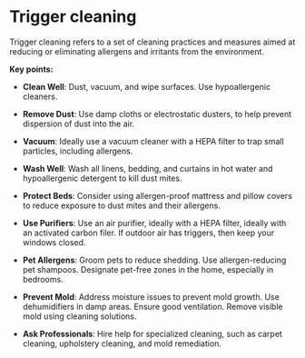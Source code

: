 # Trigger cleaning

Trigger cleaning refers to a set of cleaning practices and measures aimed at reducing or eliminating allergens and irritants from the environment.

**Key points:**

* **Clean Well**: Dust, vacuum, and wipe surfaces. Use hypoallergenic cleaners.

* **Remove Dust**: Use damp cloths or electrostatic dusters, to help prevent dispersion of dust into the air.

* **Vacuum**: Ideally use a vacuum cleaner with a HEPA filter to trap small particles, including allergens.

* **Wash Well**: Wash all linens, bedding, and curtains in hot water and hypoallergenic detergent to kill dust mites.

* **Protect Beds**: Consider using allergen-proof mattress and pillow covers to reduce exposure to dust mites and their allergens.

* **Use Purifiers**: Use an air purifier, ideally with a HEPA filter, ideally with an activated carbon filer. If outdoor air has triggers, then keep your windows closed.

* **Pet Allergens**: Groom pets to reduce shedding. Use allergen-reducing pet shampoos. Designate pet-free zones in the home, especially in bedrooms.

* **Prevent Mold**: Address moisture issues to prevent mold growth. Use dehumidifiers in damp areas. Ensure good ventilation. Remove visible mold using cleaning solutions.

* **Ask Professionals**: Hire help for specialized cleaning, such as carpet cleaning, upholstery cleaning, and mold remediation.
